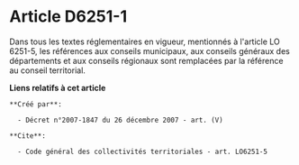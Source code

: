 # Article D6251-1

Dans tous les textes réglementaires en vigueur, mentionnés à l'article LO 6251-5, les références aux conseils municipaux, aux
conseils généraux des départements et aux conseils régionaux sont remplacées par la référence au conseil territorial.

**Liens relatifs à cet article**

	**Créé par**:

	  - Décret n°2007-1847 du 26 décembre 2007 - art. (V)

	**Cite**:

	  - Code général des collectivités territoriales - art. LO6251-5
